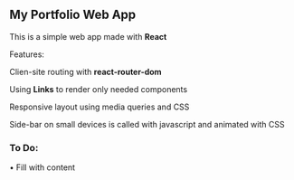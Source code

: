 
<div>

  <h2>My Portfolio Web App</h2>
  <p>This is a simple web app made with <b>React</b></p>
  <p>Features:</p>
  <p>Clien-site routing with <b>react-router-dom</b></p>
  <p>Using <b>Links</b> to render only needed components</p>
  <p>Responsive layout using media queries and CSS</p>
  <p>Side-bar on small devices is called with javascript and animated with CSS</p>
  <p></p>
  <h3>To Do:</h3>
  <p>• Fill with content</p>
  
  
</div>
